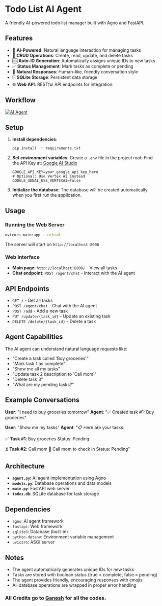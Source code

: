 
# Todo List AI Agent

A friendly AI-powered todo list manager built with Agno and FastAPI.

## Features

- 🤖 **AI-Powered**: Natural language interaction for managing tasks
- 📝 **CRUD Operations**: Create, read, update, and delete tasks
- 🆔 **Auto-ID Generation**: Automatically assigns unique IDs to new tasks
- ✅ **Status Management**: Mark tasks as complete or pending
- 💬 **Natural Responses**: Human-like, friendly conversation style
- 🗄️ **SQLite Storage**: Persistent data storage
- 🌐 **Web API**: RESTful API endpoints for integration

## Workflow 

[![AI Agent](https://drive.google.com/uc?export=view&id=1uuS3f9z10MjxJDovg3Aeu4HJCAx4-nnp)](https://your-link-here.com)

## Setup

1. **Install dependencies**:
   ```bash
   pip install -r requirements.txt
   ```

2. **Set environment variables**:
   Create a `.env` file in the project root:
   Find the API Key at: [Google AI Studio](https://aistudio.google.com/app/apikey)
   ```env
   GOOGLE_API_KEY=your_google_api_key_here
   # Optional: Use Vertex AI instead
   GOOGLE_GENAI_USE_VERTEXAI=false
   ```

4. **Initialize the database**:
   The database will be created automatically when you first run the application.

## Usage

### Running the Web Server

```bash
uvicorn main:app --reload
```

The server will start on `http://localhost:8000`

### Web Interface

- **Main page**: `http://localhost:8000/` - View all tasks
- **Chat endpoint**: `POST /agent/chat` - Interact with the AI agent

## API Endpoints

- `GET /` - Get all tasks
- `POST /agent/chat` - Chat with the AI agent
- `POST /add` - Add a new task
- `PUT /update/{task_id}` - Update an existing task
- `DELETE /delete/{task_id}` - Delete a task

## Agent Capabilities

The AI agent can understand natural language requests like:

- "Create a task called 'Buy groceries'"
- "Mark task 1 as complete"
- "Show me all my tasks"
- "Update task 2 description to 'Call mom'"
- "Delete task 3"
- "What are my pending tasks?"

## Example Conversations

**User**: "I need to buy groceries tomorrow"
**Agent**: "✅ Created task #1: Buy groceries"

**User**: "Show me my tasks"
**Agent**: "📋 Here are your tasks:

✅ **Task #1**: Buy groceries
   Status: Pending

⏳ **Task #2**: Call mom
   📝 Call mom to check in
   Status: Pending"

## Architecture

- **`agent.py`**: AI agent implementation using Agno
- **`models.py`**: Database operations and data models
- **`main.py`**: FastAPI web server
- **`todos.db`**: SQLite database for task storage

## Dependencies

- `agno`: AI agent framework
- `fastapi`: Web framework
- `sqlite3`: Database (built-in)
- `python-dotenv`: Environment variable management
- `uvicorn`: ASGI server

## Notes

- The agent automatically generates unique IDs for new tasks
- Tasks are stored with boolean status (true = complete, false = pending)
- The agent provides friendly, encouraging responses with emojis
- All database operations are wrapped in proper error handling

### All Credits go to [Ganesh](https://github.com/mc095) for all the codes.
